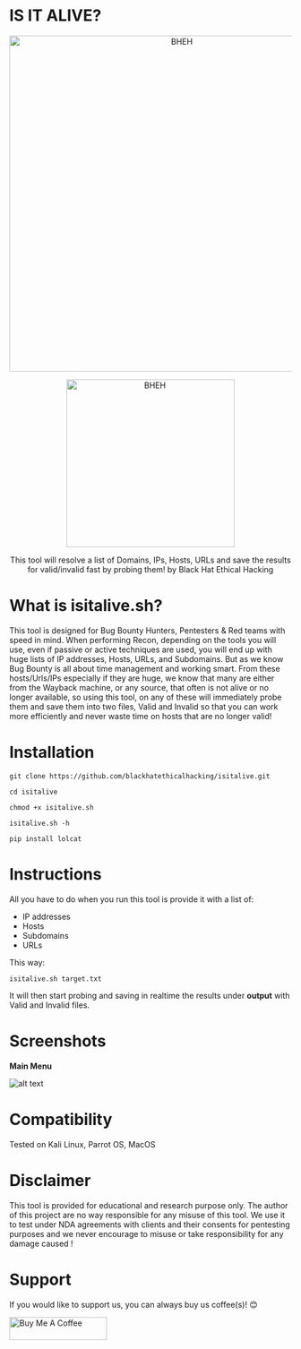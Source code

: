 # IS IT ALIVE?

<p align="center">
<a href="https://www.blackhatethicalhacking.com"><img src="https://pbs.twimg.com/profile_banners/770898848197795840/1650879597/1500x500" width="600px" alt="BHEH"></a>
</p>
<p align="center">
<a href="https://www.blackhatethicalhacking.com"><img src="https://www.blackhatethicalhacking.com/wp-content/uploads/2022/06/BHEH_logo.png" width="300px" alt="BHEH"></a>
</p>

<p align="center">
This tool will resolve a list of Domains, IPs, Hosts, URLs and save the results for valid/invalid fast by probing them! by Black Hat Ethical Hacking
</p>

# What is isitalive.sh?

This tool is designed for Bug Bounty Hunters, Pentesters & Red teams with speed in mind. When performing Recon, depending on the tools you will use, even if passive or active techniques are used, you will end up with huge lists of IP addresses, Hosts, URLs, and Subdomains. But as we know Bug Bounty is all about time management and working smart. From these hosts/Urls/IPs especially if they are huge, we know that many are either from the Wayback machine, or any source, that often is not alive or no longer available, so using this tool, on any of these will immediately probe them and save them into two files, Valid and Invalid so that you can work more efficiently and never waste time on hosts that are no longer valid!


# Installation

`git clone https://github.com/blackhatethicalhacking/isitalive.git`

`cd isitalive`

`chmod +x isitalive.sh`

`isitalive.sh -h`

`pip install lolcat`

# Instructions

All you have to do when you run this tool is provide it with a list of:

- IP addresses
- Hosts
- Subdomains
- URLs

This way:

`isitalive.sh target.txt`

It will then start probing and saving in realtime the results under **output** with Valid and Invalid files.

# Screenshots

**Main Menu**

![alt text](https://i.ibb.co/jDqZr9x/Screenshot-2022-08-12-at-1-57-04-PM.png)

# Compatibility

Tested on Kali Linux, Parrot OS, MacOS

# Disclaimer

This tool is provided for educational and research purpose only. The author of this project are no way responsible for any misuse of this tool. 
We use it to test under NDA agreements with clients and their consents for pentesting purposes and we never encourage to misuse or take responsibility for any damage caused !

# Support

If you would like to support us, you can always buy us coffee(s)! :blush:

<a href="https://www.buymeacoffee.com/bheh" target="_blank"><img src="https://cdn.buymeacoffee.com/buttons/default-orange.png" alt="Buy Me A Coffee" height="41" width="174"></a>



